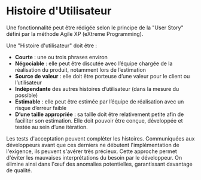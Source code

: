 # Histoire d'Utilisateur #

Une fonctionnalité peut être rédigée selon le principe de la "User Story" défini par la méthode Agile XP (eXtreme Programming).

Une "Histoire d'utilisateur" doit être :

  * **Courte** : une ou trois phrases environ
  * **Négociable** : elle peut être discutée avec l’équipe chargée de la réalisation du produit, notamment lors de l’estimation
  * **Source de valeur** : elle doit être porteuse d’une valeur pour le client ou l’utilisateur
  * **Indépendante** des autres histoires d’utilisateur (dans la mesure du possible)
  * **Estimable** : elle peut être estimée par l’équipe de réalisation avec un risque d’erreur faible
  * **D’une taille appropriée** : sa taille doit être relativement petite afin de faciliter son estimation. Elle doit pouvoir être conçue, développée et testée au sein d’une itération.


Les tests d'acceptation peuvent compléter les histoires. Communiquées aux développeurs avant que ces derniers ne débutent l'implémentation de l'exigence, ils peuvent s'avérer très précieux. Cette approche permet d'éviter les mauvaises interprétations du besoin par le développeur. On élimine ainsi dans l'œuf des anomalies potentielles, garantissant davantage de qualité.